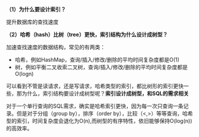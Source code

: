 **（1）为什么要设计索引？**

提升数据库的查找速度

**（2）哈希（hash）比树（tree）更快，索引结构为什么设计成树型？**

加速查找速度的数据结构，常见的有两类：
* 哈希，例如HashMap，查询/插入/修改/删除的平均时间复杂度都是O(1)
* 树，例如平衡二叉收索二叉树，查询/插入/修改/删除的平均时间复杂度都是O(logn)

可以看到不管是读请求，还是写请求，哈希类型的索引，都比树形的索引更快一些，那为什么，索引结构要设计成树型呢？**索引设计成树型，和SQL的需求相关**

对于一个单行查询的SQL需求，确实是哈希索引更快，因为每一次只查询一条记录。但是对于分组（group by），排序（order by），比较（<,>）等等查询，哈希型的索引，时间复杂度会退化为O(n),而树型的有序特性，依旧能够保持O(log(n))的高效率。
